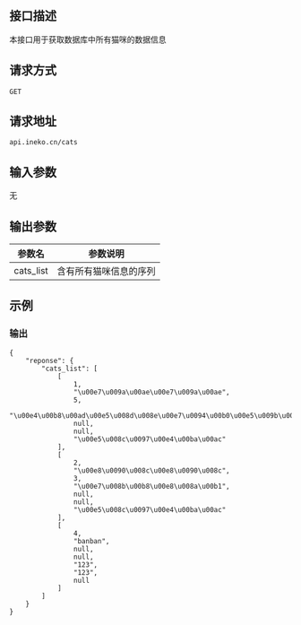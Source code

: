 ## 接口描述
本接口用于获取数据库中所有猫咪的数据信息

## 请求方式
`GET`

## 请求地址
`api.ineko.cn/cats`

## 输入参数
无

## 输出参数
|参数名|参数说明|
|-|-|
|cats_list|含有所有猫咪信息的序列|

## 示例

### 输出
    {
        "reponse": {
            "cats_list": [
                [
                    1,
                    "\u00e7\u009a\u00ae\u00e7\u009a\u00ae",
                    5,
                    "\u00e4\u00b8\u00ad\u00e5\u008d\u008e\u00e7\u0094\u00b0\u00e5\u009b\u00ad\u00e7\u008c\u00ab",
                    null,
                    null,
                    "\u00e5\u008c\u0097\u00e4\u00ba\u00ac"
                ],
                [
                    2,
                    "\u00e8\u0090\u008c\u00e8\u0090\u008c",
                    3,
                    "\u00e7\u008b\u00b8\u00e8\u008a\u00b1",
                    null,
                    null,
                    "\u00e5\u008c\u0097\u00e4\u00ba\u00ac"
                ],
                [
                    4,
                    "banban",
                    null,
                    null,
                    "123",
                    "123",
                    null
                ]
            ]
        }
    }
